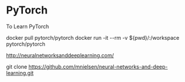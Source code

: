 # PyTorch
To Learn PyTorch

docker pull pytorch/pytorch
docker run -it --rm -v ${pwd}/:/workspace pytorch/pytorch


http://neuralnetworksanddeeplearning.com/

git clone https://github.com/mnielsen/neural-networks-and-deep-learning.git

